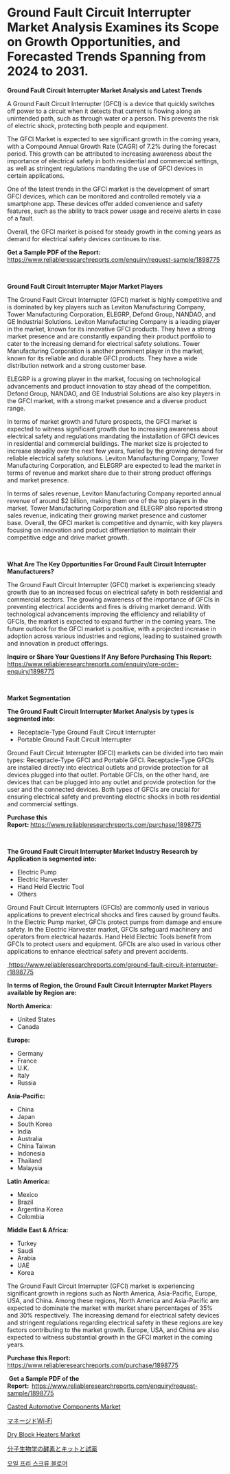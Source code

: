 <p><h1>Ground Fault Circuit Interrupter Market Analysis Examines its Scope on Growth Opportunities, and Forecasted Trends Spanning from 2024 to 2031.</h1></p><p><strong>Ground Fault Circuit Interrupter Market Analysis and Latest Trends</strong></p>
<p><p>A Ground Fault Circuit Interrupter (GFCI) is a device that quickly switches off power to a circuit when it detects that current is flowing along an unintended path, such as through water or a person. This prevents the risk of electric shock, protecting both people and equipment.</p><p>The GFCI Market is expected to see significant growth in the coming years, with a Compound Annual Growth Rate (CAGR) of 7.2% during the forecast period. This growth can be attributed to increasing awareness about the importance of electrical safety in both residential and commercial settings, as well as stringent regulations mandating the use of GFCI devices in certain applications.</p><p>One of the latest trends in the GFCI market is the development of smart GFCI devices, which can be monitored and controlled remotely via a smartphone app. These devices offer added convenience and safety features, such as the ability to track power usage and receive alerts in case of a fault.</p><p>Overall, the GFCI market is poised for steady growth in the coming years as demand for electrical safety devices continues to rise.</p></p>
<p><strong>Get a Sample PDF of the Report:&nbsp;</strong> <a href="https://www.reliableresearchreports.com/enquiry/request-sample/1898775">https://www.reliableresearchreports.com/enquiry/request-sample/1898775</a></p>
<p>&nbsp;</p>
<p><strong>Ground Fault Circuit Interrupter Major Market Players</strong></p>
<p><p>The Ground Fault Circuit Interrupter (GFCI) market is highly competitive and is dominated by key players such as Leviton Manufacturing Company, Tower Manufacturing Corporation, ELEGRP, Defond Group, NANDAO, and GE Industrial Solutions. Leviton Manufacturing Company is a leading player in the market, known for its innovative GFCI products. They have a strong market presence and are constantly expanding their product portfolio to cater to the increasing demand for electrical safety solutions. Tower Manufacturing Corporation is another prominent player in the market, known for its reliable and durable GFCI products. They have a wide distribution network and a strong customer base.</p><p>ELEGRP is a growing player in the market, focusing on technological advancements and product innovation to stay ahead of the competition. Defond Group, NANDAO, and GE Industrial Solutions are also key players in the GFCI market, with a strong market presence and a diverse product range.</p><p>In terms of market growth and future prospects, the GFCI market is expected to witness significant growth due to increasing awareness about electrical safety and regulations mandating the installation of GFCI devices in residential and commercial buildings. The market size is projected to increase steadily over the next few years, fueled by the growing demand for reliable electrical safety solutions. Leviton Manufacturing Company, Tower Manufacturing Corporation, and ELEGRP are expected to lead the market in terms of revenue and market share due to their strong product offerings and market presence.</p><p>In terms of sales revenue, Leviton Manufacturing Company reported annual revenue of around $2 billion, making them one of the top players in the market. Tower Manufacturing Corporation and ELEGRP also reported strong sales revenue, indicating their growing market presence and customer base. Overall, the GFCI market is competitive and dynamic, with key players focusing on innovation and product differentiation to maintain their competitive edge and drive market growth.</p></p>
<p>&nbsp;</p>
<p><strong>What Are The Key Opportunities For Ground Fault Circuit Interrupter Manufacturers?</strong></p>
<p><p>The Ground Fault Circuit Interrupter (GFCI) market is experiencing steady growth due to an increased focus on electrical safety in both residential and commercial sectors. The growing awareness of the importance of GFCIs in preventing electrical accidents and fires is driving market demand. With technological advancements improving the efficiency and reliability of GFCIs, the market is expected to expand further in the coming years. The future outlook for the GFCI market is positive, with a projected increase in adoption across various industries and regions, leading to sustained growth and innovation in product offerings.</p></p>
<p><strong>Inquire or Share Your Questions If Any Before Purchasing This Report:</strong> <a href="https://www.reliableresearchreports.com/enquiry/pre-order-enquiry/1898775">https://www.reliableresearchreports.com/enquiry/pre-order-enquiry/1898775</a></p>
<p>&nbsp;</p>
<p><strong>Market Segmentation</strong></p>
<p><strong>The Ground Fault Circuit Interrupter Market Analysis by types is segmented into:</strong></p>
<p><ul><li>Receptacle-Type Ground Fault Circuit Interrupter</li><li>Portable Ground Fault Circuit Interrupter</li></ul></p>
<p><p>Ground Fault Circuit Interrupter (GFCI) markets can be divided into two main types: Receptacle-Type GFCI and Portable GFCI. Receptacle-Type GFCIs are installed directly into electrical outlets and provide protection for all devices plugged into that outlet. Portable GFCIs, on the other hand, are devices that can be plugged into any outlet and provide protection for the user and the connected devices. Both types of GFCIs are crucial for ensuring electrical safety and preventing electric shocks in both residential and commercial settings.</p></p>
<p><strong>Purchase this Report:&nbsp;</strong><a href="https://www.reliableresearchreports.com/purchase/1898775">https://www.reliableresearchreports.com/purchase/1898775</a></p>
<p>&nbsp;</p>
<p><strong>The Ground Fault Circuit Interrupter Market Industry Research by Application is segmented into:</strong></p>
<p><ul><li>Electric Pump</li><li>Electric Harvester</li><li>Hand Held Electric Tool</li><li>Others</li></ul></p>
<p><p>Ground Fault Circuit Interrupters (GFCIs) are commonly used in various applications to prevent electrical shocks and fires caused by ground faults. In the Electric Pump market, GFCIs protect pumps from damage and ensure safety. In the Electric Harvester market, GFCIs safeguard machinery and operators from electrical hazards. Hand Held Electric Tools benefit from GFCIs to protect users and equipment. GFCIs are also used in various other applications to enhance electrical safety and prevent accidents.</p></p>
<p><a href="https://www.reliableresearchreports.com/ground-fault-circuit-interrupter-r1898775">&nbsp;https://www.reliableresearchreports.com/ground-fault-circuit-interrupter-r1898775</a></p>
<p><strong>In terms of Region, the Ground Fault Circuit Interrupter Market Players available by Region are:</strong></p>
<p>
    <p> <strong> North America: </strong>
        <ul>
            <li>United States</li>
            <li>Canada</li>
        </ul>
        </p> 
    <p> <strong> Europe: </strong>
        <ul>
            <li>Germany</li>
            <li>France</li>
            <li>U.K.</li>
            <li>Italy</li>
            <li>Russia</li>
        </ul>
        </p> 
    <p> <strong> Asia-Pacific: </strong>
        <ul>
            <li>China</li>
            <li>Japan</li>
            <li>South Korea</li>
            <li>India</li>
            <li>Australia</li>
            <li>China Taiwan</li>
            <li>Indonesia</li>
            <li>Thailand</li>
            <li>Malaysia</li>
        </ul>
        </p> 
    <p> <strong> Latin America: </strong>
        <ul>
            <li>Mexico</li>
            <li>Brazil</li>
            <li>Argentina Korea</li>
            <li>Colombia</li>
        </ul>
        </p> 
    <p> <strong> Middle East & Africa: </strong>
        <ul>
            <li>Turkey</li>
            <li>Saudi</li>
            <li>Arabia</li>
            <li>UAE</li>
            <li>Korea</li>
        </ul>
    </p>
    </p>
<p><p>The Ground Fault Circuit Interrupter (GFCI) market is experiencing significant growth in regions such as North America, Asia-Pacific, Europe, USA, and China. Among these regions, North America and Asia-Pacific are expected to dominate the market with market share percentages of 35% and 30% respectively. The increasing demand for electrical safety devices and stringent regulations regarding electrical safety in these regions are key factors contributing to the market growth. Europe, USA, and China are also expected to witness substantial growth in the GFCI market in the coming years.</p></p>
<p><strong>Purchase this Report: </strong><a href="https://www.reliableresearchreports.com/purchase/1898775">https://www.reliableresearchreports.com/purchase/1898775</a></p>
<p>&nbsp;<strong>Get a Sample PDF of the Report:&nbsp;&nbsp;</strong><a href="https://www.reliableresearchreports.com/enquiry/request-sample/1898775">https://www.reliableresearchreports.com/enquiry/request-sample/1898775</a></p>
<p><strong></strong></p>
<p><p><a href="https://www.linkedin.com/pulse/casted-automotive-components-market-challenges-opportunities-bl4ec?trackingId=butZ4OqHD7YcwFo7Zdh9VA%3D%3D">Casted Automotive Components Market</a></p><p><a href="https://medium.com/@bertramveum2023/%E7%AE%A1%E7%90%86%E3%81%95%E3%82%8C%E3%81%9Fwi-fi%E5%B8%82%E5%A0%B4-%E5%B8%82%E5%A0%B4%E6%88%90%E9%95%B7%E7%8E%87-%E5%B8%82%E5%A0%B4%E5%8B%95%E5%90%91-%E3%81%8A%E3%82%88%E3%81%B3%E6%88%90%E9%95%B7%E6%88%A6%E7%95%A5%E3%81%AB%E9%96%A2%E3%81%99%E3%82%8B%E6%83%85%E5%A0%B1-50037141c23a">マネージドWi-Fi</a></p><p><a href="https://github.com/sofayahoo2023/Market-Research-Report-List-4/blob/main/dry-block-heaters-market.md">Dry Block Heaters Market</a></p><p><a href="https://medium.com/@madelynhowe2023/%E5%88%86%E5%AD%90%E7%94%9F%E7%89%A9%E5%AD%A6%E9%85%B5%E7%B4%A0%E3%81%8A%E3%82%88%E3%81%B3%E3%82%AD%E3%83%83%E3%83%88-%E8%A9%A6%E8%96%AC%E5%B8%82%E5%A0%B4%E3%81%AE%E5%B1%95%E6%9C%9B-%E7%94%A3%E6%A5%AD%E6%A6%82%E8%A6%81%E3%81%A8%E4%BA%88%E6%B8%AC-2024%E5%B9%B4%E3%81%8B%E3%82%892031%E5%B9%B4-02d44668cc3a">分子生物学の酵素とキットと試薬</a></p><p><a href="https://medium.com/@carolynurton5656/%EC%9C%A0%EC%84%A0%EC%A2%85-%EB%B6%90-%EC%98%81%EC%9C%A0-%EB%B6%80%ED%81%AC%EB%9F%AC%EC%8B%9C-%EC%8B%9C%EC%9E%A5-%EC%8B%9C%EC%9E%A5-%EC%A0%90%EC%9C%A0%EC%9C%A8-%EC%8B%9C%EC%9E%A5-%EB%8F%99%ED%96%A5-%EB%B0%8F-%EB%AF%B8%EB%9E%98-%EC%84%B1%EC%9E%A5-%ED%83%90%EC%83%89-424f9e688593">오일 프리 스크류 블로어</a></p></p>
